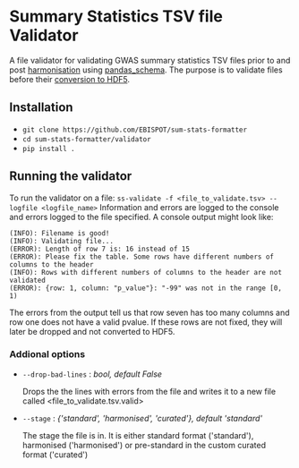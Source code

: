 # Summary Statistics TSV file Validator

A file validator for validating GWAS summary statistics TSV files prior to and post [harmonisation](https://github.com/EBISPOT/sum-stats-formatter/tree/master/harmonisation) using [pandas_schema](https://tmiguelt.github.io/PandasSchema/). The purpose is to validate files before their [conversion to HDF5](https://github.com/EBISPOT/SumStats/). 

## Installation
- `git clone https://github.com/EBISPOT/sum-stats-formatter`
- `cd sum-stats-formatter/validator`
- `pip install .`

## Running the validator
To run the validator on a file:
`ss-validate -f <file_to_validate.tsv> --logfile <logfile_name>`
Information and errors are logged to the console and errors logged to the file specified. A console output might look like:
```
(INFO): Filename is good!
(INFO): Validating file...
(ERROR): Length of row 7 is: 16 instead of 15
(ERROR): Please fix the table. Some rows have different numbers of columns to the header
(INFO): Rows with different numbers of columns to the header are not validated
(ERROR): {row: 1, column: "p_value"}: "-99" was not in the range [0, 1)
```
The errors from the output tell us that row seven has too many columns and row one does not have a valid pvalue. If these rows are not fixed, they will later be dropped and not converted to HDF5. 

### Addional options
- `--drop-bad-lines` : _bool, default False_

   Drops the the lines with errors from the file and writes it to a new file called <file_to_validate.tsv.valid>
- `--stage` : _{'standard', 'harmonised', 'curated'}, default 'standard'_

   The stage the file is in. It is either standard format ('standard'), harmonised ('harmonised') or pre-standard in the custom curated format ('curated')
